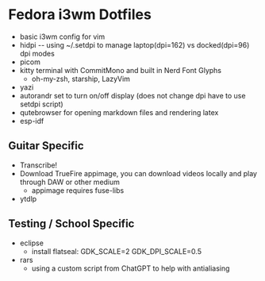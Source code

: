 # Fedora i3wm Dotfiles

- basic i3wm config for vim
- hidpi -- using ~/.setdpi to manage laptop(dpi=162) vs docked(dpi=96) dpi modes
- picom
- kitty terminal with CommitMono and built in Nerd Font Glyphs
  - oh-my-zsh, starship, LazyVim
- yazi
- autorandr set to turn on/off display (does not change dpi have to use setdpi script)
- qutebrowser for opening markdown files and rendering latex
- esp-idf

## Guitar Specific

- Transcribe!
- Download TrueFire appimage, you can download videos locally and play through DAW or other medium
  - appimage requires fuse-libs
- ytdlp

## Testing / School Specific

- eclipse
  - install flatseal: GDK_SCALE=2 GDK_DPI_SCALE=0.5
- rars
  - using a custom script from ChatGPT to help with antialiasing
